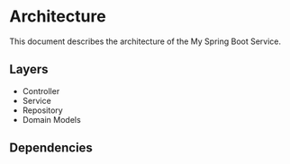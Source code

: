 # Architecture

This document describes the architecture of the My Spring Boot Service.

## Layers

- Controller
- Service
- Repository
- Domain Models

## Dependencies
